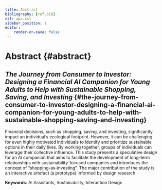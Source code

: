 ```yaml
---
title: Abstract
bibliography: [ref.bib]
csl: apa.csl
sidebar_position: 1
editor:
    render-on-save: false
---
```


# Abstract {#abstract}

## *The Journey from Consumer to Investor: Designing a Financial AI Companion for Young Adults to Help with Sustainable Shopping, Saving, and Investing* {#the-journey-from-consumer-to-investor-designing-a-financial-ai-companion-for-young-adults-to-help-with-sustainable-shopping-saving-and-investing}

Financial decisions, such as shopping, saving, and investing, significantly impact an individual’s ecological footprint. However, it can be challenging for even highly motivated individuals to identify and prioritize sustainable options in their daily lives. By working together, groups of individuals can leverage their collective influence. This study presents a speculative design for an AI companion that aims to facilitate the development of long-term relationships with sustainability-focused companies and introduces the concept of “shopping-as-investing”. The major contribution of the study is an interactive artefact (a prototype) informed by design research.

**Keywords**: AI Assistants, Sustainability, Interaction Design
